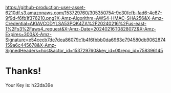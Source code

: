 https://github-production-user-asset-6210df.s3.amazonaws.com/153729760/305350754-9c30fcfb-fad6-4e87-9f9d-f6fb1f376210.png?X-Amz-Algorithm=AWS4-HMAC-SHA256&X-Amz-Credential=AKIAVCODYLSA53PQK4ZA%2F20240216%2Fus-east-1%2Fs3%2Faws4_request&X-Amz-Date=20240216T082807Z&X-Amz-Expires=300&X-Amz-Signature=e54cecb7de7dea86079c1b4f6fbbb0da6963e794580db9062874159a6c445678&X-Amz-SignedHeaders=host&actor_id=153729760&key_id=0&repo_id=758396145

# Thanks!

Your Key is: h22da39e

